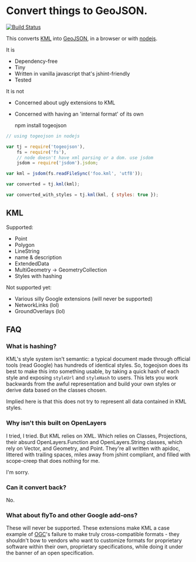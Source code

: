 # Convert things to GeoJSON.

[![Build Status](https://travis-ci.org/tmcw/togeojson.png)](https://travis-ci.org/tmcw/togeojson)

This converts [KML](https://developers.google.com/kml/documentation/) into
[GeoJSON](http://www.geojson.org/), in a browser or with [nodejs](http://nodejs.org/).

It is

* Dependency-free
* Tiny
* Written in vanilla javascript that's jshint-friendly
* Tested

It is not

* Concerned about ugly extensions to KML
* Concerned with having an 'internal format' of its own


    npm install togeojson

```javascript
// using togeojson in nodejs

var tj = require('togeojson'),
    fs = require('fs'),
    // node doesn't have xml parsing or a dom. use jsdom
    jsdom = require('jsdom').jsdom;

var kml = jsdom(fs.readFileSync('foo.kml', 'utf8'));

var converted = tj.kml(kml);

var converted_with_styles = tj.kml(kml, { styles: true });
```

## KML

Supported:

* Point
* Polygon
* LineString
* name & description
* ExtendedData
* MultiGeometry -> GeometryCollection
* Styles with hashing

Not supported yet:

* Various silly Google extensions (will never be supported)
* NetworkLinks (lol)
* GroundOverlays (lol)

## FAQ

### What is hashing?

KML's style system isn't semantic: a typical document made through official tools
(read Google) has hundreds of identical styles. So, togeojson does its best to
make this into something usable, by taking a quick hash of each style and exposing
`styleUrl` and `styleHash` to users. This lets you work backwards from the awful
representation and build your own styles or derive data based on the classes
chosen.

Implied here is that this does not try to represent all data contained in KML
styles.

### Why isn't this built on OpenLayers

I tried, I tried. But KML relies on XML. Which relies on Classes, Projections,
their absurd OpenLayers.Function and OpenLayers.String classes, which rely
on Vector, and Geometry, and Point. They're all written with apidoc, littered
with trailing spaces, miles away from jshint compliant, and filled with
scope-creep that does nothing for me.

I'm sorry.

### Can it convert back?

No.

### What about flyTo and other Google add-ons?

These will never be supported. These extensions make KML a case example of
[OGC](http://www.opengeospatial.org/)'s failure to make truly cross-compatible
formats - they shouldn't bow to vendors who want to customize formats for
proprietary software within their own, proprietary specifications,
while doing it under the banner of an open specification.
